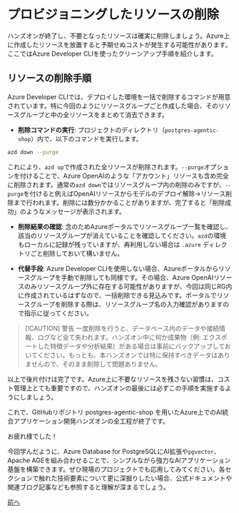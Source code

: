 # プロビジョニングしたリソースの削除

ハンズオンが終了し、不要となったリソースは確実に削除しましょう。Azure上に作成したリソースを放置すると予期せぬコストが発生する可能性があります。ここではAzure Developer CLIを使ったクリーンアップ手順を紹介します。

## リソースの削除手順

Azure Developer CLIでは、デプロイした環境を一括で削除するコマンドが用意されています。特に今回のようにリソースグループごと作成した場合、そのリソースグループと中の全リソースをまとめて消去できます。

- **削除コマンドの実行**: プロジェクトのディレクトリ（`postgres-agentic-shop`）内で、以下のコマンドを実行します。

```sh
azd down --purge
```

これにより、`azd up`で作成された全リソースが削除されます。`--purge`オプションを付けることで、Azure OpenAIのような「アカウント」リソースも含め完全に削除されます。通常の`azd down`ではリソースグループ内の削除のみですが、`--purge`を付けると例えばOpenAIリソースからモデルのデプロイ解除→リソース削除まで行われます。削除には数分かかることがありますが、完了すると「削除成功」のようなメッセージが表示されます。

- **削除結果の確認**: 念のためAzureポータルでリソースグループ一覧を確認し、該当のリソースグループが消えていることを確認してください。`azd`の環境もローカルに記録が残っていますが、再利用しない場合は `.azure` ディレクトリごと削除しておいて構いません。

- **代替手段**: Azure Developer CLIを使用しない場合、Azureポータルからリソースグループを手動で削除しても同様です。その場合、Azure OpenAIリソースのみリソースグループ外に存在する可能性がありますが、今回は同じRG内に作成されているはずなので、一括削除できる見込みです。ポータルでリソースグループを削除する際は、リソースグループ名の入力確認がありますので指示に従ってください。

> [!CAUTION] 警告
> 一度削除を行うと、データベース内のデータや接続情報、ログなど全て失われます。ハンズオン中に何か成果物（例: エクスポートした特徴データや分析結果）がある場合は事前にバックアップしておいてください。もっとも、本ハンズオンでは特に保持すべきデータはありませんので、そのまま削除して問題ありません。

以上で後片付けは完了です。Azure上に不要なリソースを残さない習慣は、コスト管理上とても重要ですので、ハンズオンの最後には必ずこの手順を実施するようにしましょう。

これで、GitHubリポジトリ postgres-agentic-shop を用いたAzure上でのAI統合アプリケーション開発ハンズオンの全工程が終了です。

お疲れ様でした！

今回学んだように、Azure Database for PostgreSQLにAI拡張や`pgvector`、Apache AGEを組み合わせることで、シンプルながら強力なAIアプリケーション基盤を構築できます。ぜひ現場のプロジェクトでも応用してみてください。各セクションで触れた技術要素について更に深掘りしたい場合、公式ドキュメントや関連ブログ記事なども参照すると理解が深まるでしょう。


[前へ](08-GraphRAG.md)
